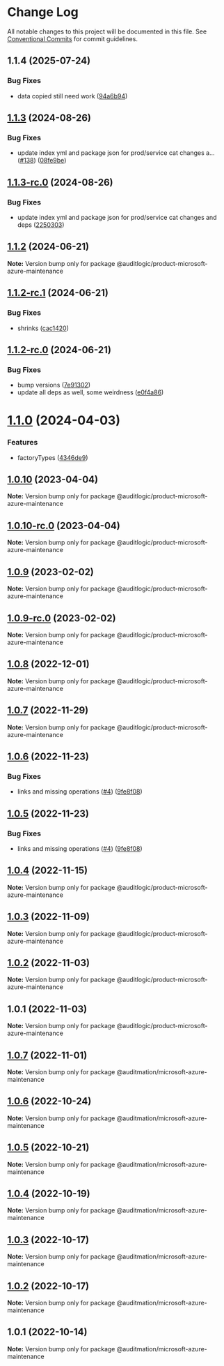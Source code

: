 # Change Log

All notable changes to this project will be documented in this file.
See [Conventional Commits](https://conventionalcommits.org) for commit guidelines.

## 1.1.4 (2025-07-24)


### Bug Fixes

* data copied still need work ([94a6b94](https://github.com/zerobias-org/product/commit/94a6b942fb0516367548599d739529536132755a))





## [1.1.3](https://github.com/auditlogic/product/compare/@auditlogic/product-microsoft-azure-maintenance@1.1.2...@auditlogic/product-microsoft-azure-maintenance@1.1.3) (2024-08-26)


### Bug Fixes

* update index yml and package json for prod/service cat changes a… ([#138](https://github.com/auditlogic/product/issues/138)) ([08fe9be](https://github.com/auditlogic/product/commit/08fe9beb1c8457462a19bc69caa02e6212d97e1a))





## [1.1.3-rc.0](https://github.com/auditlogic/product/compare/@auditlogic/product-microsoft-azure-maintenance@1.1.2...@auditlogic/product-microsoft-azure-maintenance@1.1.3-rc.0) (2024-08-26)


### Bug Fixes

* update index yml and package json for prod/service cat changes and deps ([2250303](https://github.com/auditlogic/product/commit/225030363a363608240135b7ebed386b28f01e4b))





## [1.1.2](https://github.com/auditlogic/product/compare/@auditlogic/product-microsoft-azure-maintenance@1.1.2-rc.1...@auditlogic/product-microsoft-azure-maintenance@1.1.2) (2024-06-21)

**Note:** Version bump only for package @auditlogic/product-microsoft-azure-maintenance





## [1.1.2-rc.1](https://github.com/auditlogic/product/compare/@auditlogic/product-microsoft-azure-maintenance@1.1.2-rc.0...@auditlogic/product-microsoft-azure-maintenance@1.1.2-rc.1) (2024-06-21)


### Bug Fixes

* shrinks ([cac1420](https://github.com/auditlogic/product/commit/cac14200fefcd8183ab69fe89a47bd3f70f563e9))





## [1.1.2-rc.0](https://github.com/auditlogic/product/compare/@auditlogic/product-microsoft-azure-maintenance@1.1.0...@auditlogic/product-microsoft-azure-maintenance@1.1.2-rc.0) (2024-06-21)


### Bug Fixes

* bump versions ([7e91302](https://github.com/auditlogic/product/commit/7e913023b8b312150ed7762c32fbbe616be71de5))
* update all deps as well, some weirdness ([e0f4a86](https://github.com/auditlogic/product/commit/e0f4a864714e2d3de6bbf3da014d5312fe53be2f))





# [1.1.0](https://github.com/auditlogic/product/compare/@auditlogic/product-microsoft-azure-maintenance@1.0.10...@auditlogic/product-microsoft-azure-maintenance@1.1.0) (2024-04-03)


### Features

* factoryTypes ([4346de9](https://github.com/auditlogic/product/commit/4346de92693aee892fccf725338ffc7b80ab182b))





## [1.0.10](https://github.com/auditlogic/product/compare/@auditlogic/product-microsoft-azure-maintenance@1.0.9...@auditlogic/product-microsoft-azure-maintenance@1.0.10) (2023-04-04)

**Note:** Version bump only for package @auditlogic/product-microsoft-azure-maintenance





## [1.0.10-rc.0](https://github.com/auditlogic/product/compare/@auditlogic/product-microsoft-azure-maintenance@1.0.9...@auditlogic/product-microsoft-azure-maintenance@1.0.10-rc.0) (2023-04-04)

**Note:** Version bump only for package @auditlogic/product-microsoft-azure-maintenance





## [1.0.9](https://github.com/auditlogic/product/compare/@auditlogic/product-microsoft-azure-maintenance@1.0.8...@auditlogic/product-microsoft-azure-maintenance@1.0.9) (2023-02-02)

**Note:** Version bump only for package @auditlogic/product-microsoft-azure-maintenance





## [1.0.9-rc.0](https://github.com/auditlogic/product/compare/@auditlogic/product-microsoft-azure-maintenance@1.0.8...@auditlogic/product-microsoft-azure-maintenance@1.0.9-rc.0) (2023-02-02)

**Note:** Version bump only for package @auditlogic/product-microsoft-azure-maintenance





## [1.0.8](https://github.com/auditlogic/product/compare/@auditlogic/product-microsoft-azure-maintenance@1.0.7...@auditlogic/product-microsoft-azure-maintenance@1.0.8) (2022-12-01)

**Note:** Version bump only for package @auditlogic/product-microsoft-azure-maintenance





## [1.0.7](https://github.com/auditlogic/product/compare/@auditlogic/product-microsoft-azure-maintenance@1.0.6...@auditlogic/product-microsoft-azure-maintenance@1.0.7) (2022-11-29)

**Note:** Version bump only for package @auditlogic/product-microsoft-azure-maintenance





## [1.0.6](https://github.com/auditlogic/product/compare/@auditlogic/product-microsoft-azure-maintenance@1.0.4...@auditlogic/product-microsoft-azure-maintenance@1.0.6) (2022-11-23)


### Bug Fixes

* links and missing operations ([#4](https://github.com/auditlogic/product/issues/4)) ([9fe8f08](https://github.com/auditlogic/product/commit/9fe8f08fe7c57fdb79f991ac35bd6ac2e7dcad38))





## [1.0.5](https://github.com/auditlogic/product/compare/@auditlogic/product-microsoft-azure-maintenance@1.0.4...@auditlogic/product-microsoft-azure-maintenance@1.0.5) (2022-11-23)


### Bug Fixes

* links and missing operations ([#4](https://github.com/auditlogic/product/issues/4)) ([9fe8f08](https://github.com/auditlogic/product/commit/9fe8f08fe7c57fdb79f991ac35bd6ac2e7dcad38))





## [1.0.4](https://github.com/auditlogic/product/compare/@auditlogic/product-microsoft-azure-maintenance@1.0.3...@auditlogic/product-microsoft-azure-maintenance@1.0.4) (2022-11-15)

**Note:** Version bump only for package @auditlogic/product-microsoft-azure-maintenance





## [1.0.3](https://github.com/auditlogic/product/compare/@auditlogic/product-microsoft-azure-maintenance@1.0.2...@auditlogic/product-microsoft-azure-maintenance@1.0.3) (2022-11-09)

**Note:** Version bump only for package @auditlogic/product-microsoft-azure-maintenance





## [1.0.2](https://github.com/auditlogic/product/compare/@auditlogic/product-microsoft-azure-maintenance@1.0.1...@auditlogic/product-microsoft-azure-maintenance@1.0.2) (2022-11-03)

**Note:** Version bump only for package @auditlogic/product-microsoft-azure-maintenance





## 1.0.1 (2022-11-03)

**Note:** Version bump only for package @auditlogic/product-microsoft-azure-maintenance





## [1.0.7](https://github.com/auditmation/store-content/compare/@auditmation/microsoft-azure-maintenance@1.0.6...@auditmation/microsoft-azure-maintenance@1.0.7) (2022-11-01)

**Note:** Version bump only for package @auditmation/microsoft-azure-maintenance





## [1.0.6](https://github.com/auditmation/store-content/compare/@auditmation/microsoft-azure-maintenance@1.0.5...@auditmation/microsoft-azure-maintenance@1.0.6) (2022-10-24)

**Note:** Version bump only for package @auditmation/microsoft-azure-maintenance





## [1.0.5](https://github.com/auditmation/store-content/compare/@auditmation/microsoft-azure-maintenance@1.0.4...@auditmation/microsoft-azure-maintenance@1.0.5) (2022-10-21)

**Note:** Version bump only for package @auditmation/microsoft-azure-maintenance





## [1.0.4](https://github.com/auditmation/store-content/compare/@auditmation/microsoft-azure-maintenance@1.0.3...@auditmation/microsoft-azure-maintenance@1.0.4) (2022-10-19)

**Note:** Version bump only for package @auditmation/microsoft-azure-maintenance





## [1.0.3](https://github.com/auditmation/store-content/compare/@auditmation/microsoft-azure-maintenance@1.0.2...@auditmation/microsoft-azure-maintenance@1.0.3) (2022-10-17)

**Note:** Version bump only for package @auditmation/microsoft-azure-maintenance





## [1.0.2](https://github.com/auditmation/store-content/compare/@auditmation/microsoft-azure-maintenance@1.0.1...@auditmation/microsoft-azure-maintenance@1.0.2) (2022-10-17)

**Note:** Version bump only for package @auditmation/microsoft-azure-maintenance





## 1.0.1 (2022-10-14)

**Note:** Version bump only for package @auditmation/microsoft-azure-maintenance
